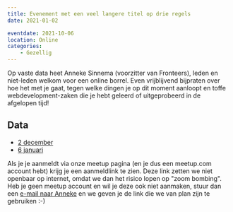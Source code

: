 ```yaml
---
title: Evenement met een veel langere titel op drie regels
date: 2021-01-02

eventdate: 2021-10-06
location: Online
categories:
    - Gezellig
---
```


Op vaste data heet Anneke Sinnema (voorzitter van Fronteers), leden en niet-leden welkom voor een online borrel. Even vrijblijvend bijpraten over hoe het met je gaat, tegen welke dingen je op dit moment aanloopt en toffe webdevelopment-zaken die je hebt geleerd of uitgeprobeerd in de afgelopen tijd!

## Data

-   [2 december](https://www.meetup.com/Fronteers-NL/events/bfhkzrybcqbdb/)
-   [6 januari](https://www.meetup.com/Fronteers-NL/)

Als je je aanmeldt via onze meetup pagina (en je dus een meetup.com account hebt) krijg je een aanmeldlink te zien. Deze link zetten we niet openbaar op internet, omdat we dan het risico lopen op "zoom bombing". Heb je geen meetup account en wil je deze ook niet aanmaken, stuur dan een [e-mail naar Anneke](mailto:anneke@fronteers.nl) en we geven je de link die we van plan zijn te gebruiken :-)
